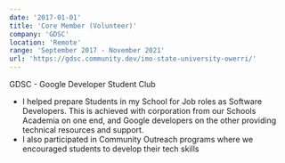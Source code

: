 ```yaml
---
date: '2017-01-01'
title: 'Core Member (Volunteer)'
company: 'GDSC'
location: 'Remote'
range: 'September 2017 - November 2021'
url: 'https://gdsc.community.dev/imo-state-university-owerri/'
---
```


GDSC - Google Developer Student Club

- I helped prepare Students in my School for Job roles as Software Developers. This is achieved with corporation from our Schools Academia on one end, and Google developers on the other providing technical resources and support.
- I also participated in Community Outreach programs where we encouraged students to develop their tech skills

